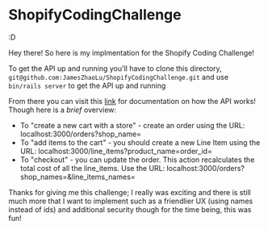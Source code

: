 # ShopifyCodingChallenge
:D

Hey there! So here is my implmentation for the Shopify Coding Challenge!

To get the API up and running you'll have to clone this directory, ```git@github.com:JamesZhaoLu/ShopifyCodingChallenge.git``` and use ```bin/rails server``` to get the API up and running

From there you can visit this [link](https://documenter.getpostman.com/view/3569996/RWaPtkqL) for documentation on how the API works! Though here is a *brief* overview:
- To "create a new cart with a store" - create an order using the URL: localhost:3000/orders?shop_name=
- To "add items to the cart" - you should create a new Line Item using the URL: localhost:3000/line_items?product_name=order_id=
- To "checkout" - you can update the order. This action recalculates the total cost of all the line_items. Use the URL: localhost:3000/orders?shop_names=&line_items_names=


Thanks for giving me this challenge; I really was exciting and there is still much more that I want to implement such as a friendlier UX (using names instead of ids) and additional security though for the time being, this was fun!

